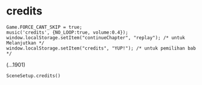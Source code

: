 # credits

```
Game.FORCE_CANT_SKIP = true;
music('credits', {NO_LOOP:true, volume:0.4});
window.localStorage.setItem("continueChapter", "replay"); /* untuk Melanjutkan */
window.localStorage.setItem("credits", "YUP!"); /* untuk pemilihan bab */
```

(...1901)

`SceneSetup.credits()`